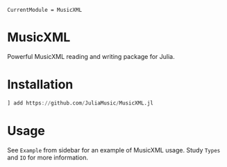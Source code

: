 ```@meta
CurrentModule = MusicXML
```

# MusicXML

Powerful MusicXML reading and writing package for Julia.

# Installation
```julia
] add https://github.com/JuliaMusic/MusicXML.jl
```

# Usage
See `Example` from sidebar for an example of MusicXML usage. Study `Types` and `IO` for more information.
